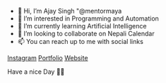 - 👋 Hi, I’m Ajay Singh "@mentormaya
- 👀 I’m interested in Programming and Automation
- 🌱 I’m currently learning Artificial Intelligence
- 💞️ I’m looking to collaborate on Nepali Calendar
- 📫 You can reach up to me with social links 

[Instagram](<https://instagram.com/mentormaya>)
[Portfolio](<https://ajaysingh.com.np/>)
[Website](<https://mentormaya.com/>)


Have a nice Day 🥰🥰
<!---
mentormaya/mentormaya is a ✨ special ✨ repository because its `README.md` (this file) appears on your GitHub profile.
You can click the Preview link to take a look at your changes.
--->
